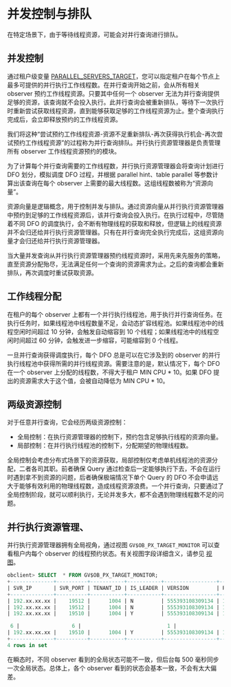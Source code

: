 # 并发控制与排队

在特定场景下，由于等待线程资源，可能会对并行查询进行排队。

## 并发控制

通过租户级变量 [PARALLEL_SERVERS_TARGET](400.parallel-parameter-tuning.md)，您可以指定租户在每个节点上最多可提供的并行执行工作线程数。在并行查询开始之前，会从所有相关 observer 预约工作线程资源。只要其中任何一个 observer 无法为并行查询提供足够的资源，该查询就不会投入执行。此并行查询会被重新排队，等待下一次执行时重新尝试获取线程资源，直到能够获取足够的工作线程资源为止。整个查询执行完成后，会立即释放预约的工作线程资源。

我们将这种“尝试预约工作线程资源-资源不足重新排队-再次获得执行机会-再次尝试预约工作线程资源”的过程称为并行查询排队。并行执行资源管理器是负责管理所有 observer 工作线程资源预约的模块。

为了计算每个并行查询需要的工作线程数，并行执行资源管理器会将查询计划进行 DFO 划分，模拟调度 DFO 过程，并根据 parallel hint、table parallel 等参数计算出该查询在每个 observer 上需要的最大线程数。这组线程数被称为“资源向量”。

资源向量是逻辑概念，用于控制并发与排队。通过资源向量从并行执行资源管理器中预约到足够的工作线程资源后，该并行查询会投入执行。在执行过程中，尽管随着不同 DFO 的调度执行，会不断有物理线程的获取和释放，但逻辑上的线程资源并不会归还给并行执行资源管理器。只有在并行查询完全执行完成后，这组资源向量才会归还给并行执行资源管理器。

当大量并发查询从并行执行资源管理器预约线程资源时，采用先来先服务的策略，直至资源分配殆尽，无法满足任何一个查询的资源需求为止。之后的查询都会重新排队，再次调度时重试获取资源。

## 工作线程分配

在租户的每个 observer 上都有一个并行执行线程池，用于执行并行查询任务。在执行任务时，如果线程池中线程数量不足，会动态扩容线程池。如果线程池中的线程空闲时间超过 10 分钟，会触发自动缩容到 10 个线程；如果线程池中的线程空闲时间超过 60 分钟，会触发进一步缩容，可能缩容到 0 个线程。

一旦并行查询获得调度执行，每个 DFO 总是可以在它涉及到的 observer 的并行执行线程池中获得所需的并行线程资源。需要注意的是，默认情况下，每个 DFO 在一个 observer 上分配的线程数，不得大于租户 MIN CPU * 10。如果 DFO 提出的资源需求大于这个值，会被自动降低为 MIN CPU * 10。

## 两级资源控制

对于任意并行查询，它会经历两级资源控制：

* 全局控制：在执行资源管理器的控制下，预约包含足够执行线程的资源向量。
* 局部控制：在并行执行线程池的控制下，分配期望的物理线程数。

全局控制会考虑分布式场景下的资源获取，局部控制仅考虑单机线程池的资源分配，二者各司其职。前者确保 Query 通过检查后一定能够执行下去，不会在运行时遇到拿不到资源的问题，后者确保极端情况下单个 Query 的 DFO 不会申请远大于能够有效利用的物理线程数，造成线程资源浪费。一个并行查询，只要通过了全局控制阶段，就可以顺利执行，无论并发多大，都不会遇到物理线程数不足的问题。

## 并行执行资源管理、

并行执行资源管理器拥有全局视角，通过视图 `GV$OB_PX_TARGET_MONITOR` 可以查看租户内每个 observer 的线程预约状态。有关视图字段详细含义，请参见 [视图](../../../../700.system-views/400.system-view-of-mysql-mode/300.performance-view-of-mysql-mode/5000.v-ob_px_target_monitor-of-mysql-mode.md)。

```sql
obclient> SELECT  * FROM GV$OB_PX_TARGET_MONITOR;
+--------------+----------+-----------+-----------+-----------------+--------------+-----------+-------------+------------------+-------------------+------------------------------+
| SVR_IP       | SVR_PORT | TENANT_ID | IS_LEADER | VERSION         | PEER_IP      | PEER_PORT | PEER_TARGET | PEER_TARGET_USED | LOCAL_TARGET_USED | LOCAL_PARALLEL_SESSION_COUNT |
+--------------+----------+-----------+-----------+-----------------+--------------+-----------+-------------+------------------+-------------------+------------------------------+
| 192.xx.xx.xx |    19512 |      1004 | N         | 555393108309134 | 192.xx.xx.xx |     19510 |          10 |                6 |                 0 |                            0 |
| 192.xx.xx.xx |    19512 |      1004 | N         | 555393108309134 | 192.xx.xx.xx |     19512 |          10 |                0 |                 0 |                            0 |
| 192.xx.xx.xx |    19510 |      1004 | Y         | 555393108309134 | 192.xx.xx.xx |     19510 |          10 |                

 6 |                 6 |                            1 |
| 192.xx.xx.xx |    19510 |      1004 | Y         | 555393108309134 | 192.xx.xx.xx |     19512 |          10 |                 0 |                 0 |                            1 |
+--------------+----------+-----------+-----------+-----------------+--------------+-----------+-------------+------------------+-------------------+------------------------------+
4 rows in set
```

在瞬态时，不同 observer 看到的全局状态可能不一致，但后台每 500 毫秒同步一次全局状态。总体上，各个 observer 看到的状态会基本一致，不会有太大偏差。
